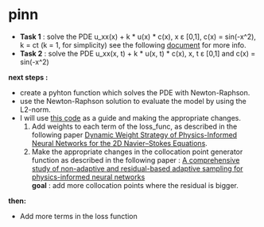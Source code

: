 # pinn
- **Task 1** : solve the PDE u_xx(x) + k * u(x) * c(x), x ε [0,1], c(x) = sin(-x^2), k = ct (k = 1, for simplicity) see the following [document](pde_one_dimention.docx) for more info. 
- **Task 2** : solve the PDE u_xx(x, t) + k * u(x, t) * c(x), x, t ε [0,1] and c(x) = sin(-x^2)

  
**next steps :**
- create a pyhton function which solves the PDE with Newton-Raphson.
- use the Newton-Raphson solution to evaluate the model by using the L2-norm.
- I will use [this code](https://github.com/mroberto166/CAMLab-DLSCTutorials/blob/main/Pinns.ipynb) as a guide and making the appropriate changes.
    1. Add weights to each term of the loss_func, as described in the following paper [Dynamic Weight Strategy of Physics-Informed Neural Networks for the 2D Navier–Stokes Equations](https://www.mdpi.com/1099-4300/24/9/1254).
    2. Make the appropriate changes in the collocation point generator function as described in the following paper : [A comprehensive study of non-adaptive and residual-based adaptive sampling for physics-informed neural networks](https://www.sciencedirect.com/science/article/abs/pii/S0045782522006260?via%3Dihub)  
**goal** : add more collocation points where the residual is bigger.

**then:**
- Add more terms in the loss function
